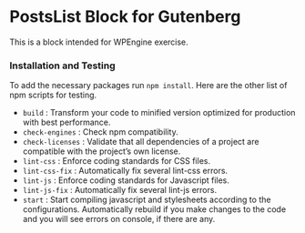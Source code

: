 # PostsList Block for Gutenberg

This is a block intended for WPEngine exercise.

### Installation and Testing
To add the necessary packages run `npm install`. Here are the other list of npm scripts for testing.

* `build` : Transform your code to minified version optimized for production with best performance.
* `check-engines` : Check npm compatibility.
* `check-licenses` : Validate that all dependencies of a project are compatible with the project’s own license.
* `lint-css` : Enforce coding standards for CSS files.
* `lint-css-fix` : Automatically fix several lint-css errors.
* `lint-js` : Enforce coding standards for Javascript files.
* `lint-js-fix` : Automatically fix several lint-js errors.
* `start` : Start compiling javascript and stylesheets according to the configurations. Automatically rebuild if you make changes to the code and you will see errors on console, if there are any.